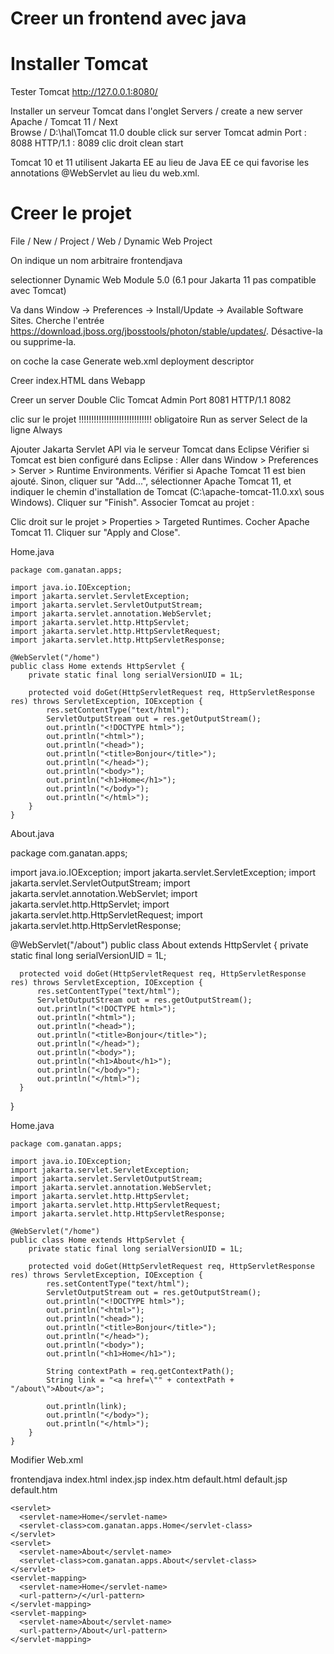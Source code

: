 # Creer un  frontend avec java


# Installer Tomcat
Tester Tomcat
  http://127.0.0.1:8080/

Installer un serveur Tomcat
  dans l'onglet
    Servers / create a new server
    Apache / Tomcat 11 / Next  
    Browse / D:\hal\Tomcat 11.0
    double click sur server
      Tomcat admin Port : 8088
      HTTP/1.1 : 8089
    clic droit
      clean
      start      


  Tomcat 10 et 11 utilisent Jakarta EE au lieu de Java EE
  ce qui favorise les annotations @WebServlet au lieu du web.xml.      

# Creer le projet
  
  File / New / Project / Web / Dynamic Web Project

  On indique un nom arbitraire
  frontendjava

  selectionner 
    Dynamic Web Module 5.0 (6.1 pour Jakarta 11 pas compatible avec Tomcat)

  Va dans Window → Preferences → Install/Update → Available Software Sites.
    Cherche l'entrée https://download.jboss.org/jbosstools/photon/stable/updates/.
    Désactive-la ou supprime-la.


  on coche la case
  Generate web.xml deployment descriptor

  Creer index.HTML dans Webapp    


Creer un server
  Double Clic
    Tomcat Admin Port     8081
    HTTP/1.1              8082


clic sur le projet   !!!!!!!!!!!!!!!!!!!!!!!!!!!!! obligatoire
  Run as server
    Select de la ligne
    Always


Ajouter Jakarta Servlet API via le serveur Tomcat dans Eclipse
  Vérifier si Tomcat est bien configuré dans Eclipse :
    Aller dans Window > Preferences > Server > Runtime Environments.
    Vérifier si Apache Tomcat 11 est bien ajouté.
    Sinon, cliquer sur "Add...", sélectionner Apache Tomcat 11, et indiquer le chemin d'installation de Tomcat (C:\apache-tomcat-11.0.xx\ sous Windows).
    Cliquer sur "Finish".
    Associer Tomcat au projet :

Clic droit sur le projet > Properties > Targeted Runtimes.
  Cocher Apache Tomcat 11.
  Cliquer sur "Apply and Close".



  Home.java

    package com.ganatan.apps;

    import java.io.IOException;
    import jakarta.servlet.ServletException;
    import jakarta.servlet.ServletOutputStream;
    import jakarta.servlet.annotation.WebServlet;
    import jakarta.servlet.http.HttpServlet;
    import jakarta.servlet.http.HttpServletRequest;
    import jakarta.servlet.http.HttpServletResponse;

    @WebServlet("/home")
    public class Home extends HttpServlet {
        private static final long serialVersionUID = 1L;

        protected void doGet(HttpServletRequest req, HttpServletResponse res) throws ServletException, IOException {
            res.setContentType("text/html");
            ServletOutputStream out = res.getOutputStream();
            out.println("<!DOCTYPE html>");
            out.println("<html>");
            out.println("<head>");
            out.println("<title>Bonjour</title>");
            out.println("</head>");
            out.println("<body>");
            out.println("<h1>Home</h1>");
            out.println("</body>");
            out.println("</html>");
        }
    }


About.java

  package com.ganatan.apps;

  import java.io.IOException;
  import jakarta.servlet.ServletException;
  import jakarta.servlet.ServletOutputStream;
  import jakarta.servlet.annotation.WebServlet;
  import jakarta.servlet.http.HttpServlet;
  import jakarta.servlet.http.HttpServletRequest;
  import jakarta.servlet.http.HttpServletResponse;

  @WebServlet("/about")
  public class About extends HttpServlet {
      private static final long serialVersionUID = 1L;

      protected void doGet(HttpServletRequest req, HttpServletResponse res) throws ServletException, IOException {
          res.setContentType("text/html");
          ServletOutputStream out = res.getOutputStream();
          out.println("<!DOCTYPE html>");
          out.println("<html>");
          out.println("<head>");
          out.println("<title>Bonjour</title>");
          out.println("</head>");
          out.println("<body>");
          out.println("<h1>About</h1>");
          out.println("</body>");
          out.println("</html>");
      }
  }


  Home.java

    package com.ganatan.apps;

    import java.io.IOException;
    import jakarta.servlet.ServletException;
    import jakarta.servlet.ServletOutputStream;
    import jakarta.servlet.annotation.WebServlet;
    import jakarta.servlet.http.HttpServlet;
    import jakarta.servlet.http.HttpServletRequest;
    import jakarta.servlet.http.HttpServletResponse;

    @WebServlet("/home")
    public class Home extends HttpServlet {
        private static final long serialVersionUID = 1L;

        protected void doGet(HttpServletRequest req, HttpServletResponse res) throws ServletException, IOException {
            res.setContentType("text/html");
            ServletOutputStream out = res.getOutputStream();
            out.println("<!DOCTYPE html>");
            out.println("<html>");
            out.println("<head>");
            out.println("<title>Bonjour</title>");
            out.println("</head>");
            out.println("<body>");
            out.println("<h1>Home</h1>");

            String contextPath = req.getContextPath();
            String link = "<a href=\"" + contextPath + "/about\">About</a>";

            out.println(link);
            out.println("</body>");
            out.println("</html>");
        }
    }



Modifier Web.xml

  <?xml version="1.0" encoding="UTF-8"?>
  <web-app xmlns:xsi="http://www.w3.org/2001/XMLSchema-instance"
    xmlns="https://jakarta.ee/xml/ns/jakartaee"
    xsi:schemaLocation="https://jakarta.ee/xml/ns/jakartaee https://jakarta.ee/xml/ns/jakartaee/web-app_6_0.xsd"
    id="WebApp_ID" version="6.0">
    <display-name>frontendjava</display-name>
    <welcome-file-list>
      <welcome-file>index.html</welcome-file>
      <welcome-file>index.jsp</welcome-file>
      <welcome-file>index.htm</welcome-file>
      <welcome-file>default.html</welcome-file>
      <welcome-file>default.jsp</welcome-file>
      <welcome-file>default.htm</welcome-file>
    </welcome-file-list>

    <servlet>
      <servlet-name>Home</servlet-name>
      <servlet-class>com.ganatan.apps.Home</servlet-class>
    </servlet>
    <servlet>
      <servlet-name>About</servlet-name>
      <servlet-class>com.ganatan.apps.About</servlet-class>
    </servlet>
    <servlet-mapping>
      <servlet-name>Home</servlet-name>
      <url-pattern>/</url-pattern>
    </servlet-mapping>
    <servlet-mapping>
      <servlet-name>About</servlet-name>
      <url-pattern>/About</url-pattern>
    </servlet-mapping>
    
    
    
    
  </web-app>